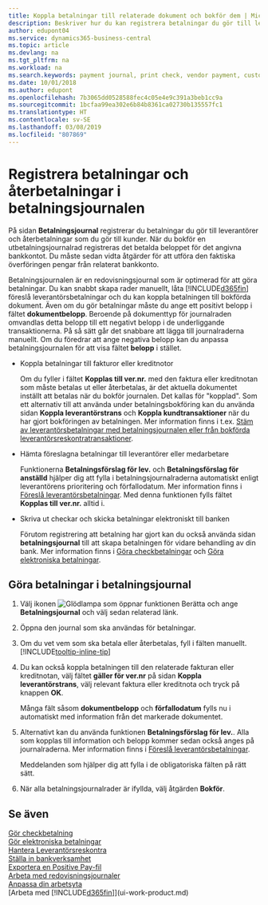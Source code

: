 ```yaml
---
title: Koppla betalningar till relaterade dokument och bokför dem | Microsoft Docs
description: Beskriver hur du kan registrera betalningar du gör till leverantörer och återbetalningar som du gör till kunder.
author: edupont04
ms.service: dynamics365-business-central
ms.topic: article
ms.devlang: na
ms.tgt_pltfrm: na
ms.workload: na
ms.search.keywords: payment journal, print check, vendor payment, customer refund, creditor, debt, balance due, AP
ms.date: 10/01/2018
ms.author: edupont
ms.openlocfilehash: 7b3065dd0528588fec4c05e4e9c391a3beb1cc9a
ms.sourcegitcommit: 1bcfaa99ea302e6b84b8361ca02730b135557fc1
ms.translationtype: HT
ms.contentlocale: sv-SE
ms.lasthandoff: 03/08/2019
ms.locfileid: "807869"
---
```

# <a name="record-payments-and-refunds-in-the-payment-journal"></a>Registrera betalningar och återbetalningar i betalningsjournalen

På sidan **Betalningsjournal** registrerar du betalningar du gör till leverantörer och återbetalningar som du gör till kunder. När du bokför en utbetalningsjournalrad registreras det betalda beloppet för det angivna bankkontot. Du måste sedan vidta åtgärder för att utföra den faktiska överföringen pengar från relaterat bankkonto.  

Betalningsjournalen är en redovisningsjournal som är optimerad för att göra betalningar. Du kan snabbt skapa rader manuellt, låta [!INCLUDE[d365fin](includes/d365fin_md.md)] föreslå leverantörsbetalningar och du kan koppla betalningen till bokförda dokument. Även om du gör betalningar måste du ange ett positivt belopp i fältet **dokumentbelopp**. Beroende på dokumenttyp för journalraden omvandlas detta belopp till ett negativt belopp i de underliggande transaktionerna. På så sätt går det snabbare att lägga till journalraderna manuellt. Om du föredrar att ange negativa belopp kan du anpassa betalningsjournalen för att visa fältet **belopp** i stället.  

- Koppla betalningar till fakturor eller kreditnotor

    Om du fyller i fältet **Kopplas till ver.nr.** med den faktura eller kreditnotan som måste betalas ut eller återbetalas, är det aktuella dokumentet inställt att betalas när du bokför journalen. Det kallas för "kopplad". Som ett alternativ till att använda under betalningsbokföring kan du använda sidan **Koppla leverantörstrans** och **Koppla kundtransaktioner** när du har gjort bokföringen av betalningen. Mer information finns i t.ex. [Stäm av leverantörsbetalningar med betalningsjournalen eller från bokförda leverantörsreskontratransaktioner](payables-how-apply-purchase-transactions-manually.md).  

- Hämta föreslagna betalningar till leverantörer eller medarbetare

    Funktionerna **Betalningsförslag för lev.** och **Betalningsförslag för anställd** hjälper dig att fylla i betalningsjournalraderna automatiskt enligt leverantörens prioritering och förfallodatum. Mer information finns i [Föreslå leverantörsbetalningar](payables-how-suggest-vendor-payments.md). Med denna funktionen fylls fältet **Kopplas till ver.nr.** alltid i.  

- Skriva ut checkar och skicka betalningar elektroniskt till banken

    Förutom registrering att betalning har gjort kan du också använda sidan **betalningsjournal** till att skapa betalningen för vidare behandling av din bank. Mer information finns i [Göra checkbetalningar](payables-how-work-checks.md) och [Göra elektroniska betalningar](payables-how-export-payments-bank-file.md).  

## <a name="to-make-payments-in-the-payment-journal"></a>Göra betalningar i betalningsjournal

1. Välj ikonen ![Glödlampa som öppnar funktionen Berätta](media/ui-search/search_small.png "Berätta vad du vill göra") och ange **Betalningsjournal** och välj sedan relaterad länk.
2. Öppna den journal som ska användas för betalningar.
3. Om du vet vem som ska betala eller återbetalas, fyll i fälten manuellt. [!INCLUDE[tooltip-inline-tip](includes/tooltip-inline-tip_md.md)]
4. Du kan också koppla betalningen till den relaterade fakturan eller kreditnotan, välj fältet **gäller för ver.nr** på sidan **Koppla leverantörstrans**, välj relevant faktura eller kreditnota och tryck på knappen **OK**.

    Många fält såsom **dokumentbelopp** och **förfallodatum** fylls nu i automatiskt med information från det markerade dokumentet.
5. Alternativt kan du använda funktionen **Betalningsförslag för lev.**. Alla som kopplas till information och belopp kommer sedan också anges på journalraderna. Mer information finns i [Föreslå leverantörsbetalningar](payables-how-suggest-vendor-payments.md).

    Meddelanden som hjälper dig att fylla i de obligatoriska fälten på rätt sätt.
6.  När alla betalningsjournalrader är ifyllda, välj åtgärden **Bokför**.

## <a name="see-also"></a>Se även
[Gör checkbetalning](payables-how-work-checks.md)  
[Gör elektroniska betalningar](payables-how-export-payments-bank-file.md)  
[Hantera Leverantörsreskontra](payables-manage-payables.md)  
[Ställa in bankverksamhet](bank-setup-banking.md)  
[Exportera en Positive Pay-fil](finance-how-positive-pay.md)  
[Arbeta med redovisningsjournaler](ui-work-general-journals.md)  
[Anpassa din arbetsyta](ui-personalization-user.md)  
[Arbeta med [!INCLUDE[d365fin](includes/d365fin_md.md)]](ui-work-product.md)  
